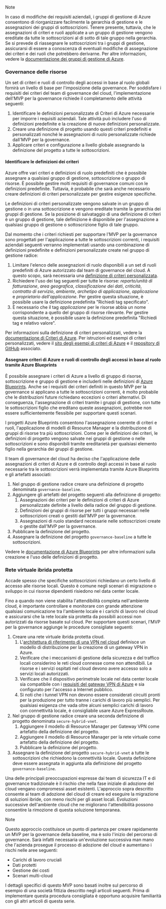 <!-- TEMPLATE FILE - DO NOT ADD METADATA -->
<!-- markdownlint-disable MD002 MD041 -->
> [!NOTE]
>In caso di modifiche dei requisiti aziendali, i gruppi di gestione di Azure consentono di riorganizzare facilmente la gerarchia di gestione e le assegnazioni dei gruppi di sottoscrizioni. Tenere presente, tuttavia, che le assegnazioni di criteri e ruoli applicate a un gruppo di gestione vengono ereditate da tutte le sottoscrizioni al di sotto di tale gruppo nella gerarchia. Se si prevede di riassegnare le sottoscrizioni tra i gruppi di gestione, assicurarsi di essere a conoscenza di eventuali modifiche di assegnazione dei criteri e dei ruoli che potrebbero derivarne. Per altre informazioni, vedere la [documentazione dei gruppi di gestione di Azure](https://docs.microsoft.com/azure/governance/management-groups).

### <a name="governance-of-resources"></a>Governance delle risorse

Un set di criteri e ruoli di controllo degli accessi in base al ruolo globali fornirà un livello di base per l'imposizione della governance. Per soddisfare i requisiti dei criteri del team di governance del cloud, l'implementazione dell'MVP per la governance richiede il completamento delle attività seguenti:

1. Identificare le definizioni personalizzate di Criteri di Azure necessarie per imporre i requisiti aziendali. Tale attività può includere l'uso di definizioni predefinite e la creazione di nuove definizioni personalizzate.
2. Creare una definizione di progetto usando questi criteri predefiniti e personalizzati nonché le assegnazioni di ruolo personalizzate richiede dall'MVP per la governance.
3. Applicare criteri e configurazione a livello globale assegnando la definizione del progetto a tutte le sottoscrizioni.

#### <a name="identify-policy-definitions"></a>Identificare le definizioni dei criteri

Azure offre vari criteri e definizioni di ruolo predefiniti che è possibile assegnare a qualsiasi gruppo di gestione, sottoscrizione o gruppo di risorse. È possibile gestire molti requisiti di governance comuni con le definizioni predefinite. Tuttavia, è probabile che sarà anche necessario creare definizioni di criteri personalizzate per gestire esigenze specifiche.

Le definizioni di criteri personalizzate vengono salvate in un gruppo di gestione o in una sottoscrizione e vengono ereditate tramite la gerarchia dei gruppi di gestione. Se la posizione di salvataggio di una definizione di criteri è un gruppo di gestione, tale definizione è disponibile per l'assegnazione a qualsiasi gruppo di gestione o sottoscrizione figlio di tale gruppo.

Dal momento che i criteri richiesti per supportare l'MVP per la governance sono progettati per l'applicazione a tutte le sottoscrizioni correnti, i requisiti aziendali seguenti verranno implementati usando una combinazione di definizioni predefinite e definizioni personalizzate create nel gruppo di gestione radice:

1. Limitare l'elenco delle assegnazioni di ruolo disponibili a un set di ruoli predefiniti di Azure autorizzato dal team di governance del cloud. A questo scopo, sarà necessaria una [definizione di criteri personalizzata](https://github.com/Azure/azure-policy/tree/master/samples/Authorization/allowed-role-definitions).
2. Richiedere l'uso dei tag seguenti per tutte le risorse: *reparto/unità di fatturazione*, *area geografica*, *classificazione dei dati*, *criticità*, *contratto di servizio*, *ambiente*, *archetipo di applicazione*, *applicazione* e *proprietario dell'applicazione*. Per gestire questa situazione, è possibile usare la definizione predefinita "Richiedi tag specificato".
3. È necessario che il tag *applicazione* per le risorse abbia un nome corrispondente a quello del gruppo di risorse rilevante. Per gestire questa situazione, è possibile usare la definizione predefinita "Richiedi tag e relativo valore".

Per informazioni sulla definizione di criteri personalizzati, vedere la [documentazione di Criteri di Azure](https://docs.microsoft.com/azure/governance/policy/tutorials/create-custom-policy-definition). Per istruzioni ed esempi di criteri personalizzati, vedere il [sito degli esempi di criteri di Azure](https://docs.microsoft.com/azure/governance/policy/samples) e il [repository di GitHub](https://github.com/Azure/azure-policy) associato.

#### <a name="assign-azure-policy-and-rbac-roles-using-azure-blueprints"></a>Assegnare criteri di Azure e ruoli di controllo degli accessi in base al ruolo tramite Azure Blueprints

È possibile assegnare i criteri di Azure a livello di gruppo di risorse, sottoscrizione e gruppo di gestione e includerli nelle definizioni di [Azure Blueprints](https://docs.microsoft.com/azure/governance/blueprints/overview). Anche se i requisiti dei criteri definiti in questo MVP per la governance si applicano a tutte le sottoscrizioni correnti, è molto probabile che le distribuzioni future richiedano eccezioni o criteri alternativi. Di conseguenza, l'assegnazione di criteri tramite i gruppi di gestione, con tutte le sottoscrizioni figlio che ereditano queste assegnazioni, potrebbe non essere sufficientemente flessibile per supportare questi scenari.

I progetti Azure Blueprints consentono l'assegnazione coerente di criteri e ruoli, l'applicazione di modelli di Resource Manager e la distribuzione di gruppi di risorse tra più sottoscrizioni. Come per le definizioni dei criteri, le definizioni di progetto vengono salvate nei gruppi di gestione o nelle sottoscrizioni e sono disponibili tramite ereditarietà per qualsiasi elemento figlio nella gerarchia dei gruppi di gestione.

Il team di governance del cloud ha deciso che l'applicazione delle assegnazioni di criteri di Azure e di controllo degli accessi in base al ruolo necessarie tra le sottoscrizioni verrà implementata tramite Azure Blueprints e gli artefatti associati:

1. Nel gruppo di gestione radice creare una definizione di progetto denominata `governance-baseline`.
2. Aggiungere gli artefatti del progetto seguenti alla definizione di progetto:
    1. Assegnazioni dei criteri per le definizioni di criteri di Azure personalizzate definite a livello della radice del gruppo di gestione.
    2. Definizioni dei gruppi di risorse per tutti i gruppi necessari nelle sottoscrizioni creati o gestiti dall'MVP per la governance.
    3. Assegnazioni di ruolo standard necessarie nelle sottoscrizioni create o gestite dall'MVP per la governance.
3. Pubblicare la definizione del progetto.
4. Assegnare la definizione del progetto `governance-baseline` a tutte le sottoscrizioni.

Vedere le [documentazione di Azure Blueprints](https://docs.microsoft.com/azure/governance/blueprints/overview) per altre informazioni sulla creazione e l'uso delle definizioni di progetto.

### <a name="secure-hybrid-vnet"></a>Rete virtuale ibrida protetta

Accade spesso che specifiche sottoscrizioni richiedano un certo livello di accesso alle risorse locali. Questo è comune negli scenari di migrazione o sviluppo in cui risorse dipendenti risiedono nel data center locale.

Fino a quando non viene stabilita l'attendibilità completa nell'ambiente cloud, è importante controllare e monitorare con grande attenzione qualsiasi comunicazione tra l'ambiente locale e i carichi di lavoro nel cloud e assicurarsi che la rete locale sia protetta da possibili accessi non autorizzati da risorse basate sul cloud. Per supportare questi scenari, l'MVP per la governance aggiunge le procedure consigliate seguenti:

1. Creare una rete virtuale ibrida protetta cloud.
    1. L'[architettura di riferimento di una VPN nel cloud](https://docs.microsoft.com/azure/architecture/reference-architectures/hybrid-networking/vpn) definisce un modello di distribuzione per la creazione di un gateway VPN in Azure.
    2. Verificare che i meccanismi di gestione della sicurezza e del traffico locali considerino le reti cloud connesse come non attendibili. Le risorse e i servizi ospitati nel cloud devono avere accesso solo a servizi locali autorizzati.
    3. Verificare che il dispositivo perimetrale locale nel data center locale sia compatibile con i [requisiti del gateway VPN di Azure](https://docs.microsoft.com/azure/vpn-gateway/vpn-gateway-about-vpn-devices) e sia configurato per l'accesso a Internet pubblico.
    4. Si noti che i tunnel VPN non devono essere considerati circuiti pronti per la produzione per tutto tranne i carichi di lavoro più semplici. Per qualsiasi esigenza che vada oltre alcuni semplici carichi di lavoro con connettività locale, è consigliabile usare Azure ExpressRoute.
1. Nel gruppo di gestione radice creare una seconda definizione di progetto denominata `secure-hybrid-vnet`.
    1. Aggiungere il modello di Resource Manager per Gateway VPN come artefatto della definizione del progetto.
    2. Aggiungere il modello di Resource Manager per la rete virtuale come artefatto della definizione del progetto.
    3. Pubblicare la definizione del progetto.
1. Assegnare la definizione del progetto `secure-hybrid-vnet` a tutte le sottoscrizioni che richiedono la connettività locale. Questa definizione deve essere assegnata in aggiunta alla definizione del progetto `governance-baseline`.

Una delle principali preoccupazioni espresse dai team di sicurezza IT e di governance tradizionale è il rischio che nella fase iniziale di adozione del cloud vengano compromessi asset esistenti. L'approccio sopra descritto consente ai team di adozione del cloud di creare ed eseguire la migrazione di soluzioni ibride, con meno rischi per gli asset locali. Evoluzioni successive dell'ambiente cloud che ne migliorano l'attendibilità possono consentire la rimozione di questa soluzione temporanea.

> [!NOTE]
> Questo approccio costituisce un punto di partenza per creare rapidamente un MVP per la governance della baseline, ma è solo l'inizio del percorso di governance. Sarà infatti necessaria un'evoluzione successiva man mano che l'azienda prosegue il processo di adozione del cloud e aumentano i rischi nelle aree seguenti:
>
> - Carichi di lavoro cruciali
> - Dati protetti
> - Gestione dei costi
> - Scenari multi-cloud
>
> I dettagli specifici di questo MVP sono basati inoltre sul percorso di esempio di una società fittizia descritto negli articoli seguenti. Prima di implementare questa procedura consigliata è opportuno acquisire familiarità con gli altri articoli di questa serie.
